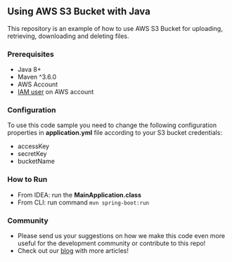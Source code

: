 ## Using AWS S3 Bucket with Java
This repository is an example of how to use AWS S3 Bucket for uploading, 
retrieving, downloading and deleting files.

### Prerequisites
* Java 8+
* Maven ^3.6.0
* AWS Account
* [IAM user](https://docs.aws.amazon.com/IAM/latest/UserGuide/id_users_create.html) on AWS account

### Configuration
To use this code sample you need to change the following configuration properties in **__application.yml__** file according to your S3 bucket credentials:

* accessKey
* secretKey
* bucketName

### How to Run
* From IDEA: run the **__MainApplication.class__**
* From CLI: run command `mvn spring-boot:run` 

### Community
* Please send us your suggestions on how we make this code even more useful for the development community or contribute to this repo!
* Check out our [blog](https://oril.co/blog) with more articles!